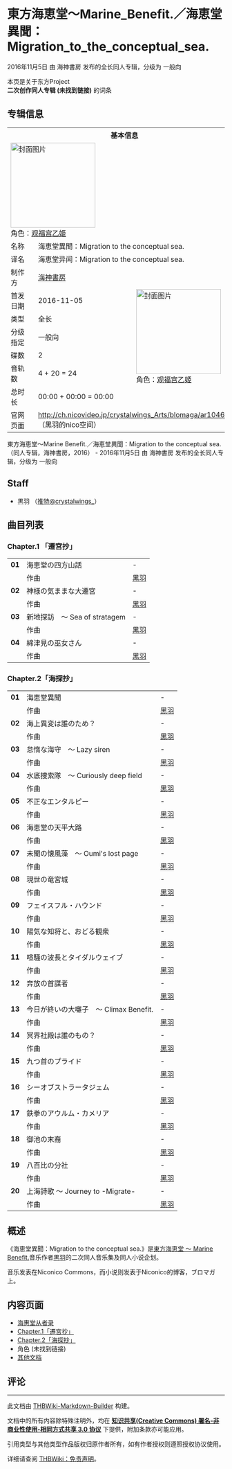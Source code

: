 # 東方海恵堂～Marine_Benefit.／海恵堂異聞：Migration_to_the_conceptual_sea.

<!-- source html: G:\repos\THBWiki-Markdown-Builder\THBWikiMarkdown\Temp\main\1\1c\ns0%3A%E6%9D%B1%E6%96%B9%E6%B5%B7%E6%81%B5%E5%A0%82%EF%BD%9EMarine_Benefit%2E%EF%BC%8F%E6%B5%B7%E6%81%B5%E5%A0%82%E7%95%B0%E8%81%9E%EF%BC%9AMigration_to_the_conceptual_sea%2E.html -->

2016年11月5日 由 海神書房  发布的全长同人专辑，分级为 一般向

本页是关于东方Project  
 **二次创作同人专辑 (未找到链接)** 的词条

## 专辑信息

<table><tbody><tr><th colspan="3">基本信息</th></tr><tr><td class="cover-artwork-mobile" colspan="2"><a href="./文件-東方海恵堂～Marine_Benefit.／海恵堂異聞：Migration_to_the_conceptual_sea.封面.jpg.md" class="image" title="封面图片"><img alt="封面图片" src="https://upload.thwiki.cc/thumb/1/1f/%E6%9D%B1%E6%96%B9%E6%B5%B7%E6%81%B5%E5%A0%82%EF%BD%9EMarine_Benefit.%EF%BC%8F%E6%B5%B7%E6%81%B5%E5%A0%82%E7%95%B0%E8%81%9E%EF%BC%9AMigration_to_the_conceptual_sea.%E5%B0%81%E9%9D%A2.jpg/196px-%E6%9D%B1%E6%96%B9%E6%B5%B7%E6%81%B5%E5%A0%82%EF%BD%9EMarine_Benefit.%EF%BC%8F%E6%B5%B7%E6%81%B5%E5%A0%82%E7%95%B0%E8%81%9E%EF%BC%9AMigration_to_the_conceptual_sea.%E5%B0%81%E9%9D%A2.jpg" decoding="async" loading="lazy" width="196" height="196" srcset="https://upload.thwiki.cc/thumb/1/1f/%E6%9D%B1%E6%96%B9%E6%B5%B7%E6%81%B5%E5%A0%82%EF%BD%9EMarine_Benefit.%EF%BC%8F%E6%B5%B7%E6%81%B5%E5%A0%82%E7%95%B0%E8%81%9E%EF%BC%9AMigration_to_the_conceptual_sea.%E5%B0%81%E9%9D%A2.jpg/294px-%E6%9D%B1%E6%96%B9%E6%B5%B7%E6%81%B5%E5%A0%82%EF%BD%9EMarine_Benefit.%EF%BC%8F%E6%B5%B7%E6%81%B5%E5%A0%82%E7%95%B0%E8%81%9E%EF%BC%9AMigration_to_the_conceptual_sea.%E5%B0%81%E9%9D%A2.jpg 1.5x, https://upload.thwiki.cc/thumb/1/1f/%E6%9D%B1%E6%96%B9%E6%B5%B7%E6%81%B5%E5%A0%82%EF%BD%9EMarine_Benefit.%EF%BC%8F%E6%B5%B7%E6%81%B5%E5%A0%82%E7%95%B0%E8%81%9E%EF%BC%9AMigration_to_the_conceptual_sea.%E5%B0%81%E9%9D%A2.jpg/392px-%E6%9D%B1%E6%96%B9%E6%B5%B7%E6%81%B5%E5%A0%82%EF%BD%9EMarine_Benefit.%EF%BC%8F%E6%B5%B7%E6%81%B5%E5%A0%82%E7%95%B0%E8%81%9E%EF%BC%9AMigration_to_the_conceptual_sea.%E5%B0%81%E9%9D%A2.jpg 2x" data-file-width="512" data-file-height="512"></a><div class="cover-char">角色：<a href="./观福宫乙姬.md" title="观福宫乙姬">观福宫乙姬</a></div></td>
</tr><tr><td class="label">名称</td><td colspan="2"> 海恵堂異聞：Migration to the conceptual sea. </td></tr><tr><td class="label">译名</td><td colspan="2"> 海恵堂异闻：Migration to the conceptual sea. </td></tr><tr><td class="label">制作方</td><td><a href="./海神書房.md" title="海神書房">海神書房</a></td><td class="cover-artwork" rowspan="7" style="min-width:196px;"><a href="./文件-東方海恵堂～Marine_Benefit.／海恵堂異聞：Migration_to_the_conceptual_sea.封面.jpg.md" class="image" title="封面图片"><img alt="封面图片" src="https://upload.thwiki.cc/thumb/1/1f/%E6%9D%B1%E6%96%B9%E6%B5%B7%E6%81%B5%E5%A0%82%EF%BD%9EMarine_Benefit.%EF%BC%8F%E6%B5%B7%E6%81%B5%E5%A0%82%E7%95%B0%E8%81%9E%EF%BC%9AMigration_to_the_conceptual_sea.%E5%B0%81%E9%9D%A2.jpg/196px-%E6%9D%B1%E6%96%B9%E6%B5%B7%E6%81%B5%E5%A0%82%EF%BD%9EMarine_Benefit.%EF%BC%8F%E6%B5%B7%E6%81%B5%E5%A0%82%E7%95%B0%E8%81%9E%EF%BC%9AMigration_to_the_conceptual_sea.%E5%B0%81%E9%9D%A2.jpg" decoding="async" loading="lazy" width="196" height="196" srcset="https://upload.thwiki.cc/thumb/1/1f/%E6%9D%B1%E6%96%B9%E6%B5%B7%E6%81%B5%E5%A0%82%EF%BD%9EMarine_Benefit.%EF%BC%8F%E6%B5%B7%E6%81%B5%E5%A0%82%E7%95%B0%E8%81%9E%EF%BC%9AMigration_to_the_conceptual_sea.%E5%B0%81%E9%9D%A2.jpg/294px-%E6%9D%B1%E6%96%B9%E6%B5%B7%E6%81%B5%E5%A0%82%EF%BD%9EMarine_Benefit.%EF%BC%8F%E6%B5%B7%E6%81%B5%E5%A0%82%E7%95%B0%E8%81%9E%EF%BC%9AMigration_to_the_conceptual_sea.%E5%B0%81%E9%9D%A2.jpg 1.5x, https://upload.thwiki.cc/thumb/1/1f/%E6%9D%B1%E6%96%B9%E6%B5%B7%E6%81%B5%E5%A0%82%EF%BD%9EMarine_Benefit.%EF%BC%8F%E6%B5%B7%E6%81%B5%E5%A0%82%E7%95%B0%E8%81%9E%EF%BC%9AMigration_to_the_conceptual_sea.%E5%B0%81%E9%9D%A2.jpg/392px-%E6%9D%B1%E6%96%B9%E6%B5%B7%E6%81%B5%E5%A0%82%EF%BD%9EMarine_Benefit.%EF%BC%8F%E6%B5%B7%E6%81%B5%E5%A0%82%E7%95%B0%E8%81%9E%EF%BC%9AMigration_to_the_conceptual_sea.%E5%B0%81%E9%9D%A2.jpg 2x" data-file-width="512" data-file-height="512"></a><div class="cover-char">角色：<a href="./观福宫乙姬.md" title="观福宫乙姬">观福宫乙姬</a></div></td>
</tr><tr><td class="label">首发日期</td><td>2016-11-05</td></tr><tr><td class="label">类型</td><td>全长</td></tr><tr><td class="label">分级指定</td><td>一般向</td></tr><tr><td class="label">碟数</td><td>2</td></tr><tr><td class="label">音轨数</td><td>4 + 20 = 24</td></tr><tr><td class="label">总时长</td><td>00:00 + 00:00 = 00:00</td></tr>
<tr><td class="label">官网页面</td><td colspan="2"><a rel="nofollow" class="external free" href="http://ch.nicovideo.jp/crystalwings_Arts/blomaga/ar1046277">http://ch.nicovideo.jp/crystalwings_Arts/blomaga/ar1046277</a><br>（黑羽的nico空间）</td></tr></tbody></table>

東方海恵堂～Marine Benefit.／海恵堂異聞：Migration to the conceptual sea.（同人专辑，海神書房，2016） - 2016年11月5日 由 海神書房  发布的全长同人专辑，分级为 一般向

## Staff
- 黒羽 （[推特@crystalwings_](https://twitter.com/crystalwings_)）


## 曲目列表

### Chapter.1 「遷宮抄」

<table><tbody><tr><td id="1" class="infoYL"><b>01</b></td><td id="海恵堂の四方山話" colspan="2" class="title">海恵堂の四方山話<span class="thcsearchlinks"><a rel="nofollow" class="external text" href="https://cd.thwiki.cc?arrange=黑羽&amp;fromwiki=東方海恵堂～Marine_Benefit.／海恵堂異聞：Migration_to_the_conceptual_sea."><span title="搜索相似同人曲"></span></a></span></td><td class="time">-</td></tr><tr><td class="left"></td><td class="label">作曲</td><td class="text" colspan="2"><a href="./黑羽.md" title="黑羽">黑羽</a><span class="thcsearchlinks"><a rel="nofollow" class="external text" href="https://cd.thwiki.cc?arrange=，黑羽&amp;fromwiki=東方海恵堂～Marine_Benefit.／海恵堂異聞：Migration_to_the_conceptual_sea."><span></span></a></span></td></tr>
<tr><td id="2" class="infoYL"><b>02</b></td><td id="神様の気ままな大遷宮" colspan="2" class="title">神様の気ままな大遷宮<span class="thcsearchlinks"><a rel="nofollow" class="external text" href="https://cd.thwiki.cc?arrange=黑羽&amp;fromwiki=東方海恵堂～Marine_Benefit.／海恵堂異聞：Migration_to_the_conceptual_sea."><span title="搜索相似同人曲"></span></a></span></td><td class="time">-</td></tr><tr><td class="left"></td><td class="label">作曲</td><td class="text" colspan="2"><a href="./黑羽.md" title="黑羽">黑羽</a><span class="thcsearchlinks"><a rel="nofollow" class="external text" href="https://cd.thwiki.cc?arrange=，黑羽&amp;fromwiki=東方海恵堂～Marine_Benefit.／海恵堂異聞：Migration_to_the_conceptual_sea."><span></span></a></span></td></tr>
<tr><td id="3" class="infoYL"><b>03</b></td><td id="新地探訪_～_Sea_of_stratagem" colspan="2" class="title">新地探訪　～ Sea of stratagem<span class="thcsearchlinks"><a rel="nofollow" class="external text" href="https://cd.thwiki.cc?arrange=黑羽&amp;fromwiki=東方海恵堂～Marine_Benefit.／海恵堂異聞：Migration_to_the_conceptual_sea."><span title="搜索相似同人曲"></span></a></span></td><td class="time">-</td></tr><tr><td class="left"></td><td class="label">作曲</td><td class="text" colspan="2"><a href="./黑羽.md" title="黑羽">黑羽</a><span class="thcsearchlinks"><a rel="nofollow" class="external text" href="https://cd.thwiki.cc?arrange=，黑羽&amp;fromwiki=東方海恵堂～Marine_Benefit.／海恵堂異聞：Migration_to_the_conceptual_sea."><span></span></a></span></td></tr>
<tr><td id="4" class="infoYL"><b>04</b></td><td id="綿津見の巫女さん" colspan="2" class="title">綿津見の巫女さん<span class="thcsearchlinks"><a rel="nofollow" class="external text" href="https://cd.thwiki.cc?arrange=黑羽&amp;fromwiki=東方海恵堂～Marine_Benefit.／海恵堂異聞：Migration_to_the_conceptual_sea."><span title="搜索相似同人曲"></span></a></span></td><td class="time">-</td></tr><tr><td class="left"></td><td class="label">作曲</td><td class="text" colspan="2"><a href="./黑羽.md" title="黑羽">黑羽</a><span class="thcsearchlinks"><a rel="nofollow" class="external text" href="https://cd.thwiki.cc?arrange=，黑羽&amp;fromwiki=東方海恵堂～Marine_Benefit.／海恵堂異聞：Migration_to_the_conceptual_sea."><span></span></a></span></td></tr></tbody></table>



### Chapter.2「海探抄」

<table><tbody><tr><td id="5" class="infoYL"><b>01</b></td><td id="海恵堂異聞" colspan="2" class="title">海恵堂異聞<span class="thcsearchlinks"><a rel="nofollow" class="external text" href="https://cd.thwiki.cc?arrange=黑羽&amp;fromwiki=東方海恵堂～Marine_Benefit.／海恵堂異聞：Migration_to_the_conceptual_sea."><span title="搜索相似同人曲"></span></a></span></td><td class="time">-</td></tr><tr><td class="left"></td><td class="label">作曲</td><td class="text" colspan="2"><a href="./黑羽.md" title="黑羽">黑羽</a><span class="thcsearchlinks"><a rel="nofollow" class="external text" href="https://cd.thwiki.cc?arrange=，黑羽&amp;fromwiki=東方海恵堂～Marine_Benefit.／海恵堂異聞：Migration_to_the_conceptual_sea."><span></span></a></span></td></tr>
<tr><td id="6" class="infoYL"><b>02</b></td><td id="海上異変は誰のため？" colspan="2" class="title">海上異変は誰のため？<span class="thcsearchlinks"><a rel="nofollow" class="external text" href="https://cd.thwiki.cc?arrange=黑羽&amp;fromwiki=東方海恵堂～Marine_Benefit.／海恵堂異聞：Migration_to_the_conceptual_sea."><span title="搜索相似同人曲"></span></a></span></td><td class="time">-</td></tr><tr><td class="left"></td><td class="label">作曲</td><td class="text" colspan="2"><a href="./黑羽.md" title="黑羽">黑羽</a><span class="thcsearchlinks"><a rel="nofollow" class="external text" href="https://cd.thwiki.cc?arrange=，黑羽&amp;fromwiki=東方海恵堂～Marine_Benefit.／海恵堂異聞：Migration_to_the_conceptual_sea."><span></span></a></span></td></tr>
<tr><td id="7" class="infoYL"><b>03</b></td><td id="怠惰な海守_～_Lazy_siren" colspan="2" class="title">怠惰な海守　～ Lazy siren<span class="thcsearchlinks"><a rel="nofollow" class="external text" href="https://cd.thwiki.cc?arrange=黑羽&amp;fromwiki=東方海恵堂～Marine_Benefit.／海恵堂異聞：Migration_to_the_conceptual_sea."><span title="搜索相似同人曲"></span></a></span></td><td class="time">-</td></tr><tr><td class="left"></td><td class="label">作曲</td><td class="text" colspan="2"><a href="./黑羽.md" title="黑羽">黑羽</a><span class="thcsearchlinks"><a rel="nofollow" class="external text" href="https://cd.thwiki.cc?arrange=，黑羽&amp;fromwiki=東方海恵堂～Marine_Benefit.／海恵堂異聞：Migration_to_the_conceptual_sea."><span></span></a></span></td></tr>
<tr><td id="8" class="infoYL"><b>04</b></td><td id="水底捜索隊_～_Curiously_deep_field" colspan="2" class="title">水底捜索隊　～ Curiously deep field<span class="thcsearchlinks"><a rel="nofollow" class="external text" href="https://cd.thwiki.cc?arrange=黑羽&amp;fromwiki=東方海恵堂～Marine_Benefit.／海恵堂異聞：Migration_to_the_conceptual_sea."><span title="搜索相似同人曲"></span></a></span></td><td class="time">-</td></tr><tr><td class="left"></td><td class="label">作曲</td><td class="text" colspan="2"><a href="./黑羽.md" title="黑羽">黑羽</a><span class="thcsearchlinks"><a rel="nofollow" class="external text" href="https://cd.thwiki.cc?arrange=，黑羽&amp;fromwiki=東方海恵堂～Marine_Benefit.／海恵堂異聞：Migration_to_the_conceptual_sea."><span></span></a></span></td></tr>
<tr><td id="9" class="infoYL"><b>05</b></td><td id="不正なエンタルピー" colspan="2" class="title">不正なエンタルピー<span class="thcsearchlinks"><a rel="nofollow" class="external text" href="https://cd.thwiki.cc?arrange=黑羽&amp;fromwiki=東方海恵堂～Marine_Benefit.／海恵堂異聞：Migration_to_the_conceptual_sea."><span title="搜索相似同人曲"></span></a></span></td><td class="time">-</td></tr><tr><td class="left"></td><td class="label">作曲</td><td class="text" colspan="2"><a href="./黑羽.md" title="黑羽">黑羽</a><span class="thcsearchlinks"><a rel="nofollow" class="external text" href="https://cd.thwiki.cc?arrange=，黑羽&amp;fromwiki=東方海恵堂～Marine_Benefit.／海恵堂異聞：Migration_to_the_conceptual_sea."><span></span></a></span></td></tr>
<tr><td id="10" class="infoYL"><b>06</b></td><td id="海恵堂の天平大路" colspan="2" class="title">海恵堂の天平大路<span class="thcsearchlinks"><a rel="nofollow" class="external text" href="https://cd.thwiki.cc?arrange=黑羽&amp;fromwiki=東方海恵堂～Marine_Benefit.／海恵堂異聞：Migration_to_the_conceptual_sea."><span title="搜索相似同人曲"></span></a></span></td><td class="time">-</td></tr><tr><td class="left"></td><td class="label">作曲</td><td class="text" colspan="2"><a href="./黑羽.md" title="黑羽">黑羽</a><span class="thcsearchlinks"><a rel="nofollow" class="external text" href="https://cd.thwiki.cc?arrange=，黑羽&amp;fromwiki=東方海恵堂～Marine_Benefit.／海恵堂異聞：Migration_to_the_conceptual_sea."><span></span></a></span></td></tr>
<tr><td id="11" class="infoYL"><b>07</b></td><td id="未聞の懐風藻_～_Oumi&#39;s_lost_page" colspan="2" class="title">未聞の懐風藻　～ Oumi&#39;s lost page<span class="thcsearchlinks"><a rel="nofollow" class="external text" href="https://cd.thwiki.cc?arrange=黑羽&amp;fromwiki=東方海恵堂～Marine_Benefit.／海恵堂異聞：Migration_to_the_conceptual_sea."><span title="搜索相似同人曲"></span></a></span></td><td class="time">-</td></tr><tr><td class="left"></td><td class="label">作曲</td><td class="text" colspan="2"><a href="./黑羽.md" title="黑羽">黑羽</a><span class="thcsearchlinks"><a rel="nofollow" class="external text" href="https://cd.thwiki.cc?arrange=，黑羽&amp;fromwiki=東方海恵堂～Marine_Benefit.／海恵堂異聞：Migration_to_the_conceptual_sea."><span></span></a></span></td></tr>
<tr><td id="12" class="infoYL"><b>08</b></td><td id="現世の竜宮城" colspan="2" class="title">現世の竜宮城<span class="thcsearchlinks"><a rel="nofollow" class="external text" href="https://cd.thwiki.cc?arrange=黑羽&amp;fromwiki=東方海恵堂～Marine_Benefit.／海恵堂異聞：Migration_to_the_conceptual_sea."><span title="搜索相似同人曲"></span></a></span></td><td class="time">-</td></tr><tr><td class="left"></td><td class="label">作曲</td><td class="text" colspan="2"><a href="./黑羽.md" title="黑羽">黑羽</a><span class="thcsearchlinks"><a rel="nofollow" class="external text" href="https://cd.thwiki.cc?arrange=，黑羽&amp;fromwiki=東方海恵堂～Marine_Benefit.／海恵堂異聞：Migration_to_the_conceptual_sea."><span></span></a></span></td></tr>
<tr><td id="13" class="infoYL"><b>09</b></td><td id="フェイスフル・ハウンド" colspan="2" class="title">フェイスフル・ハウンド<span class="thcsearchlinks"><a rel="nofollow" class="external text" href="https://cd.thwiki.cc?arrange=黑羽&amp;fromwiki=東方海恵堂～Marine_Benefit.／海恵堂異聞：Migration_to_the_conceptual_sea."><span title="搜索相似同人曲"></span></a></span></td><td class="time">-</td></tr><tr><td class="left"></td><td class="label">作曲</td><td class="text" colspan="2"><a href="./黑羽.md" title="黑羽">黑羽</a><span class="thcsearchlinks"><a rel="nofollow" class="external text" href="https://cd.thwiki.cc?arrange=，黑羽&amp;fromwiki=東方海恵堂～Marine_Benefit.／海恵堂異聞：Migration_to_the_conceptual_sea."><span></span></a></span></td></tr>
<tr><td id="14" class="infoYL"><b>10</b></td><td id="陽気な知将と、おどる観衆" colspan="2" class="title">陽気な知将と、おどる観衆<span class="thcsearchlinks"><a rel="nofollow" class="external text" href="https://cd.thwiki.cc?arrange=黑羽&amp;fromwiki=東方海恵堂～Marine_Benefit.／海恵堂異聞：Migration_to_the_conceptual_sea."><span title="搜索相似同人曲"></span></a></span></td><td class="time">-</td></tr><tr><td class="left"></td><td class="label">作曲</td><td class="text" colspan="2"><a href="./黑羽.md" title="黑羽">黑羽</a><span class="thcsearchlinks"><a rel="nofollow" class="external text" href="https://cd.thwiki.cc?arrange=，黑羽&amp;fromwiki=東方海恵堂～Marine_Benefit.／海恵堂異聞：Migration_to_the_conceptual_sea."><span></span></a></span></td></tr>
<tr><td id="15" class="infoYL"><b>11</b></td><td id="喧騒の波長とタイダルウェイブ" colspan="2" class="title">喧騒の波長とタイダルウェイブ<span class="thcsearchlinks"><a rel="nofollow" class="external text" href="https://cd.thwiki.cc?arrange=黑羽&amp;fromwiki=東方海恵堂～Marine_Benefit.／海恵堂異聞：Migration_to_the_conceptual_sea."><span title="搜索相似同人曲"></span></a></span></td><td class="time">-</td></tr><tr><td class="left"></td><td class="label">作曲</td><td class="text" colspan="2"><a href="./黑羽.md" title="黑羽">黑羽</a><span class="thcsearchlinks"><a rel="nofollow" class="external text" href="https://cd.thwiki.cc?arrange=，黑羽&amp;fromwiki=東方海恵堂～Marine_Benefit.／海恵堂異聞：Migration_to_the_conceptual_sea."><span></span></a></span></td></tr>
<tr><td id="16" class="infoYL"><b>12</b></td><td id="奔放の首謀者" colspan="2" class="title">奔放の首謀者<span class="thcsearchlinks"><a rel="nofollow" class="external text" href="https://cd.thwiki.cc?arrange=黑羽&amp;fromwiki=東方海恵堂～Marine_Benefit.／海恵堂異聞：Migration_to_the_conceptual_sea."><span title="搜索相似同人曲"></span></a></span></td><td class="time">-</td></tr><tr><td class="left"></td><td class="label">作曲</td><td class="text" colspan="2"><a href="./黑羽.md" title="黑羽">黑羽</a><span class="thcsearchlinks"><a rel="nofollow" class="external text" href="https://cd.thwiki.cc?arrange=，黑羽&amp;fromwiki=東方海恵堂～Marine_Benefit.／海恵堂異聞：Migration_to_the_conceptual_sea."><span></span></a></span></td></tr>
<tr><td id="17" class="infoYL"><b>13</b></td><td id="今日が終いの大囃子_～_Climax_Benefit." colspan="2" class="title">今日が終いの大囃子　～ Climax Benefit.<span class="thcsearchlinks"><a rel="nofollow" class="external text" href="https://cd.thwiki.cc?arrange=黑羽&amp;fromwiki=東方海恵堂～Marine_Benefit.／海恵堂異聞：Migration_to_the_conceptual_sea."><span title="搜索相似同人曲"></span></a></span></td><td class="time">-</td></tr><tr><td class="left"></td><td class="label">作曲</td><td class="text" colspan="2"><a href="./黑羽.md" title="黑羽">黑羽</a><span class="thcsearchlinks"><a rel="nofollow" class="external text" href="https://cd.thwiki.cc?arrange=，黑羽&amp;fromwiki=東方海恵堂～Marine_Benefit.／海恵堂異聞：Migration_to_the_conceptual_sea."><span></span></a></span></td></tr>
<tr><td id="18" class="infoYL"><b>14</b></td><td id="冥界社殿は誰のもの？" colspan="2" class="title">冥界社殿は誰のもの？<span class="thcsearchlinks"><a rel="nofollow" class="external text" href="https://cd.thwiki.cc?arrange=黑羽&amp;fromwiki=東方海恵堂～Marine_Benefit.／海恵堂異聞：Migration_to_the_conceptual_sea."><span title="搜索相似同人曲"></span></a></span></td><td class="time">-</td></tr><tr><td class="left"></td><td class="label">作曲</td><td class="text" colspan="2"><a href="./黑羽.md" title="黑羽">黑羽</a><span class="thcsearchlinks"><a rel="nofollow" class="external text" href="https://cd.thwiki.cc?arrange=，黑羽&amp;fromwiki=東方海恵堂～Marine_Benefit.／海恵堂異聞：Migration_to_the_conceptual_sea."><span></span></a></span></td></tr>
<tr><td id="19" class="infoYL"><b>15</b></td><td id="九つ首のプライド" colspan="2" class="title">九つ首のプライド<span class="thcsearchlinks"><a rel="nofollow" class="external text" href="https://cd.thwiki.cc?arrange=黑羽&amp;fromwiki=東方海恵堂～Marine_Benefit.／海恵堂異聞：Migration_to_the_conceptual_sea."><span title="搜索相似同人曲"></span></a></span></td><td class="time">-</td></tr><tr><td class="left"></td><td class="label">作曲</td><td class="text" colspan="2"><a href="./黑羽.md" title="黑羽">黑羽</a><span class="thcsearchlinks"><a rel="nofollow" class="external text" href="https://cd.thwiki.cc?arrange=，黑羽&amp;fromwiki=東方海恵堂～Marine_Benefit.／海恵堂異聞：Migration_to_the_conceptual_sea."><span></span></a></span></td></tr>
<tr><td id="20" class="infoYL"><b>16</b></td><td id="シーオブストラータジェム" colspan="2" class="title">シーオブストラータジェム<span class="thcsearchlinks"><a rel="nofollow" class="external text" href="https://cd.thwiki.cc?arrange=黑羽&amp;fromwiki=東方海恵堂～Marine_Benefit.／海恵堂異聞：Migration_to_the_conceptual_sea."><span title="搜索相似同人曲"></span></a></span></td><td class="time">-</td></tr><tr><td class="left"></td><td class="label">作曲</td><td class="text" colspan="2"><a href="./黑羽.md" title="黑羽">黑羽</a><span class="thcsearchlinks"><a rel="nofollow" class="external text" href="https://cd.thwiki.cc?arrange=，黑羽&amp;fromwiki=東方海恵堂～Marine_Benefit.／海恵堂異聞：Migration_to_the_conceptual_sea."><span></span></a></span></td></tr>
<tr><td id="21" class="infoYL"><b>17</b></td><td id="鉄拳のアウルム・カメリア" colspan="2" class="title">鉄拳のアウルム・カメリア<span class="thcsearchlinks"><a rel="nofollow" class="external text" href="https://cd.thwiki.cc?arrange=黑羽&amp;fromwiki=東方海恵堂～Marine_Benefit.／海恵堂異聞：Migration_to_the_conceptual_sea."><span title="搜索相似同人曲"></span></a></span></td><td class="time">-</td></tr><tr><td class="left"></td><td class="label">作曲</td><td class="text" colspan="2"><a href="./黑羽.md" title="黑羽">黑羽</a><span class="thcsearchlinks"><a rel="nofollow" class="external text" href="https://cd.thwiki.cc?arrange=，黑羽&amp;fromwiki=東方海恵堂～Marine_Benefit.／海恵堂異聞：Migration_to_the_conceptual_sea."><span></span></a></span></td></tr>
<tr><td id="22" class="infoYL"><b>18</b></td><td id="御池の末裔" colspan="2" class="title">御池の末裔<span class="thcsearchlinks"><a rel="nofollow" class="external text" href="https://cd.thwiki.cc?arrange=黑羽&amp;fromwiki=東方海恵堂～Marine_Benefit.／海恵堂異聞：Migration_to_the_conceptual_sea."><span title="搜索相似同人曲"></span></a></span></td><td class="time">-</td></tr><tr><td class="left"></td><td class="label">作曲</td><td class="text" colspan="2"><a href="./黑羽.md" title="黑羽">黑羽</a><span class="thcsearchlinks"><a rel="nofollow" class="external text" href="https://cd.thwiki.cc?arrange=，黑羽，&amp;fromwiki=東方海恵堂～Marine_Benefit.／海恵堂異聞：Migration_to_the_conceptual_sea."><span></span></a></span></td></tr>
<tr><td id="23" class="infoYL"><b>19</b></td><td id="八百比の分社" colspan="2" class="title">八百比の分社<span class="thcsearchlinks"><a rel="nofollow" class="external text" href="https://cd.thwiki.cc?arrange=黑羽&amp;fromwiki=東方海恵堂～Marine_Benefit.／海恵堂異聞：Migration_to_the_conceptual_sea."><span title="搜索相似同人曲"></span></a></span></td><td class="time">-</td></tr><tr><td class="left"></td><td class="label">作曲</td><td class="text" colspan="2"><a href="./黑羽.md" title="黑羽">黑羽</a><span class="thcsearchlinks"><a rel="nofollow" class="external text" href="https://cd.thwiki.cc?arrange=，黑羽&amp;fromwiki=東方海恵堂～Marine_Benefit.／海恵堂異聞：Migration_to_the_conceptual_sea."><span></span></a></span></td></tr>
<tr><td id="24" class="infoYL"><b>20</b></td><td id="上海詩歌_～_Journey_to_-Migrate-" colspan="2" class="title">上海詩歌 ～ Journey to -Migrate-<span class="thcsearchlinks"><a rel="nofollow" class="external text" href="https://cd.thwiki.cc?arrange=黑羽&amp;fromwiki=東方海恵堂～Marine_Benefit.／海恵堂異聞：Migration_to_the_conceptual_sea."><span title="搜索相似同人曲"></span></a></span></td><td class="time">-</td></tr><tr><td class="left"></td><td class="label">作曲</td><td class="text" colspan="2"><a href="./黑羽.md" title="黑羽">黑羽</a><span class="thcsearchlinks"><a rel="nofollow" class="external text" href="https://cd.thwiki.cc?arrange=，黑羽&amp;fromwiki=東方海恵堂～Marine_Benefit.／海恵堂異聞：Migration_to_the_conceptual_sea."><span></span></a></span></td></tr></tbody></table>



## 概述
  
《海恵堂異聞：Migration to the conceptual sea.》是[東方海恵堂 ～ Marine Benefit.](./東方海恵堂_～_Marine_Benefit..md)音乐作者[黒羽](./黒羽.md)的二次同人音乐集及同人小说企划。  

音乐发表在Niconico Commons，而小说则发表于Niconico的博客，ブロマガ上。
  


## 内容页面
- [海惠堂从者录](./東方海恵堂～Marine_Benefit.／海恵堂異聞：Migration_to_the_conceptual_sea.-海恵堂従者録.md)
- [Chapter.1「遷宮抄」](./東方海恵堂～Marine_Benefit.／海恵堂異聞：Migration_to_the_conceptual_sea.-遷宮抄.md)
- [Chapter.2「海探抄」](./東方海恵堂～Marine_Benefit.／海恵堂異聞：Migration_to_the_conceptual_sea.-海探抄.md)
- 角色 (未找到链接)
- [其他文档](./東方海恵堂～Marine_Benefit.／海恵堂異聞：Migration_to_the_conceptual_sea.-其他文档.md)


## 评论




---

此文档由 [THBWiki-Markdown-Builder](https://github.com/Delsin-Yu/THBWiki-Markdown-Builder) 构建。

文档中的所有内容除特殊注明外，均在 [**知识共享(Creative Commons) 署名-非商业性使用-相同方式共享 3.0 协议**](https://creativecommons.org/licenses/by-sa/3.0/deed.zh-hans) 下提供，附加条款亦可能应用。

引用类型与其他类型作品版权归原作者所有，如有作者授权则遵照授权协议使用。

详细请查阅 [THBWiki：免责声明](https://thbwiki.cc/THBWiki:%E5%85%8D%E8%B4%A3%E5%A3%B0%E6%98%8E)。

